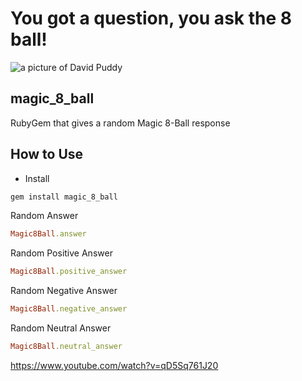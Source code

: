 # You got a question, you ask the 8 ball!
![a picture of David Puddy](https://cloud.githubusercontent.com/assets/5201413/15523517/f7b13fb6-21e8-11e6-811d-8c53249026ba.jpg)

## magic_8_ball
RubyGem that gives a random Magic 8-Ball response

## How to Use
* Install
```ruby
gem install magic_8_ball
```

Random Answer
```ruby
Magic8Ball.answer
```

Random Positive Answer
```ruby
Magic8Ball.positive_answer
```

Random Negative Answer
```ruby
Magic8Ball.negative_answer
```

Random Neutral Answer
```ruby
Magic8Ball.neutral_answer
```

https://www.youtube.com/watch?v=qD5Sq761J20
